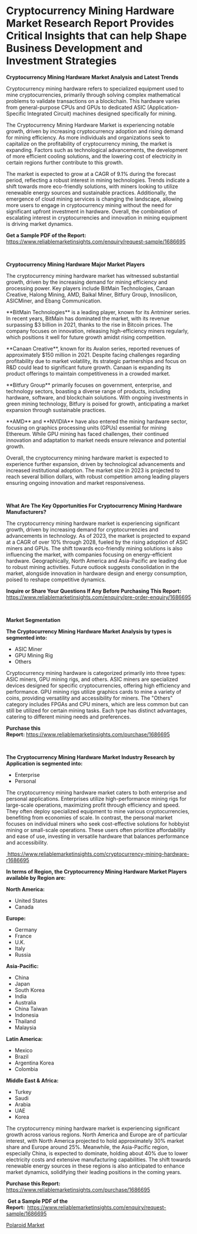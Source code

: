 <p><h1>Cryptocurrency Mining Hardware Market Research Report Provides Critical Insights that can help Shape Business Development and Investment Strategies</h1></p><p><strong>Cryptocurrency Mining Hardware Market Analysis and Latest Trends</strong></p>
<p><p>Cryptocurrency mining hardware refers to specialized equipment used to mine cryptocurrencies, primarily through solving complex mathematical problems to validate transactions on a blockchain. This hardware varies from general-purpose CPUs and GPUs to dedicated ASIC (Application-Specific Integrated Circuit) machines designed specifically for mining.</p><p>The Cryptocurrency Mining Hardware Market is experiencing notable growth, driven by increasing cryptocurrency adoption and rising demand for mining efficiency. As more individuals and organizations seek to capitalize on the profitability of cryptocurrency mining, the market is expanding. Factors such as technological advancements, the development of more efficient cooling solutions, and the lowering cost of electricity in certain regions further contribute to this growth. </p><p>The market is expected to grow at a CAGR of 9.1% during the forecast period, reflecting a robust interest in mining technologies. Trends indicate a shift towards more eco-friendly solutions, with miners looking to utilize renewable energy sources and sustainable practices. Additionally, the emergence of cloud mining services is changing the landscape, allowing more users to engage in cryptocurrency mining without the need for significant upfront investment in hardware. Overall, the combination of escalating interest in cryptocurrencies and innovation in mining equipment is driving market dynamics.</p></p>
<p><strong>Get a Sample PDF of the Report:&nbsp;</strong> <a href="https://www.reliablemarketinsights.com/enquiry/request-sample/1686695?utm_campaign=3040&utm_medium=2&utm_source=Github&utm_content=ia&utm_term=06042025&utm_id=cryptocurrency-mining-hardware">https://www.reliablemarketinsights.com/enquiry/request-sample/1686695</a></p>
<p>&nbsp;</p>
<p><strong>Cryptocurrency Mining Hardware Major Market Players</strong></p>
<p><p>The cryptocurrency mining hardware market has witnessed substantial growth, driven by the increasing demand for mining efficiency and processing power. Key players include BitMain Technologies, Canaan Creative, Halong Mining, AMD, Baikal Miner, Bitfury Group, Innosilicon, ASICMiner, and Ebang Communication.</p><p>**BitMain Technologies** is a leading player, known for its Antminer series. In recent years, BitMain has dominated the market, with its revenue surpassing $3 billion in 2021, thanks to the rise in Bitcoin prices. The company focuses on innovation, releasing high-efficiency miners regularly, which positions it well for future growth amidst rising competition.</p><p>**Canaan Creative**, known for its Avalon series, reported revenues of approximately $150 million in 2021. Despite facing challenges regarding profitability due to market volatility, its strategic partnerships and focus on R&D could lead to significant future growth. Canaan is expanding its product offerings to maintain competitiveness in a crowded market.</p><p>**Bitfury Group** primarily focuses on government, enterprise, and technology sectors, boasting a diverse range of products, including hardware, software, and blockchain solutions. With ongoing investments in green mining technology, Bitfury is poised for growth, anticipating a market expansion through sustainable practices.</p><p>**AMD** and **NVIDIA** have also entered the mining hardware sector, focusing on graphics processing units (GPUs) essential for mining Ethereum. While GPU mining has faced challenges, their continued innovation and adaptation to market needs ensure relevance and potential growth.</p><p>Overall, the cryptocurrency mining hardware market is expected to experience further expansion, driven by technological advancements and increased institutional adoption. The market size in 2023 is projected to reach several billion dollars, with robust competition among leading players ensuring ongoing innovation and market responsiveness.</p></p>
<p>&nbsp;</p>
<p><strong>What Are The Key Opportunities For Cryptocurrency Mining Hardware Manufacturers?</strong></p>
<p><p>The cryptocurrency mining hardware market is experiencing significant growth, driven by increasing demand for cryptocurrencies and advancements in technology. As of 2023, the market is projected to expand at a CAGR of over 10% through 2028, fueled by the rising adoption of ASIC miners and GPUs. The shift towards eco-friendly mining solutions is also influencing the market, with companies focusing on energy-efficient hardware. Geographically, North America and Asia-Pacific are leading due to robust mining activities. Future outlook suggests consolidation in the market, alongside innovation in hardware design and energy consumption, poised to reshape competitive dynamics.</p></p>
<p><strong>Inquire or Share Your Questions If Any Before Purchasing This Report:</strong> <a href="https://www.reliablemarketinsights.com/enquiry/pre-order-enquiry/1686695?utm_campaign=3040&utm_medium=2&utm_source=Github&utm_content=ia&utm_term=06042025&utm_id=cryptocurrency-mining-hardware">https://www.reliablemarketinsights.com/enquiry/pre-order-enquiry/1686695</a></p>
<p>&nbsp;</p>
<p><strong>Market Segmentation</strong></p>
<p><strong>The Cryptocurrency Mining Hardware Market Analysis by types is segmented into:</strong></p>
<p><ul><li>ASIC Miner</li><li>GPU Mining Rig</li><li>Others</li></ul></p>
<p><p>Cryptocurrency mining hardware is categorized primarily into three types: ASIC miners, GPU mining rigs, and others. ASIC miners are specialized devices designed for specific cryptocurrencies, offering high efficiency and performance. GPU mining rigs utilize graphics cards to mine a variety of coins, providing versatility and accessibility for miners. The "Others" category includes FPGAs and CPU miners, which are less common but can still be utilized for certain mining tasks. Each type has distinct advantages, catering to different mining needs and preferences.</p></p>
<p><strong>Purchase this Report:&nbsp;</strong><a href="https://www.reliablemarketinsights.com/purchase/1686695?utm_campaign=3040&utm_medium=2&utm_source=Github&utm_content=ia&utm_term=06042025&utm_id=cryptocurrency-mining-hardware">https://www.reliablemarketinsights.com/purchase/1686695</a></p>
<p>&nbsp;</p>
<p><strong>The Cryptocurrency Mining Hardware Market Industry Research by Application is segmented into:</strong></p>
<p><ul><li>Enterprise</li><li>Personal</li></ul></p>
<p><p>The cryptocurrency mining hardware market caters to both enterprise and personal applications. Enterprises utilize high-performance mining rigs for large-scale operations, maximizing profit through efficiency and speed. They often deploy specialized equipment to mine various cryptocurrencies, benefiting from economies of scale. In contrast, the personal market focuses on individual miners who seek cost-effective solutions for hobbyist mining or small-scale operations. These users often prioritize affordability and ease of use, investing in versatile hardware that balances performance and accessibility.</p></p>
<p><a href="https://www.reliablemarketinsights.com/cryptocurrency-mining-hardware-r1686695?utm_campaign=3040&utm_medium=2&utm_source=Github&utm_content=ia&utm_term=06042025&utm_id=cryptocurrency-mining-hardware">&nbsp;https://www.reliablemarketinsights.com/cryptocurrency-mining-hardware-r1686695</a></p>
<p><strong>In terms of Region, the Cryptocurrency Mining Hardware Market Players available by Region are:</strong></p>
<p>
    <p> <strong> North America: </strong>
        <ul>
            <li>United States</li>
            <li>Canada</li>
        </ul>
        </p> 
    <p> <strong> Europe: </strong>
        <ul>
            <li>Germany</li>
            <li>France</li>
            <li>U.K.</li>
            <li>Italy</li>
            <li>Russia</li>
        </ul>
        </p> 
    <p> <strong> Asia-Pacific: </strong>
        <ul>
            <li>China</li>
            <li>Japan</li>
            <li>South Korea</li>
            <li>India</li>
            <li>Australia</li>
            <li>China Taiwan</li>
            <li>Indonesia</li>
            <li>Thailand</li>
            <li>Malaysia</li>
        </ul>
        </p> 
    <p> <strong> Latin America: </strong>
        <ul>
            <li>Mexico</li>
            <li>Brazil</li>
            <li>Argentina Korea</li>
            <li>Colombia</li>
        </ul>
        </p> 
    <p> <strong> Middle East & Africa: </strong>
        <ul>
            <li>Turkey</li>
            <li>Saudi</li>
            <li>Arabia</li>
            <li>UAE</li>
            <li>Korea</li>
        </ul>
    </p>
    </p>
<p><p>The cryptocurrency mining hardware market is experiencing significant growth across various regions. North America and Europe are of particular interest, with North America projected to hold approximately 30% market share and Europe around 25%. Meanwhile, the Asia-Pacific region, especially China, is expected to dominate, holding about 40% due to lower electricity costs and extensive manufacturing capabilities. The shift towards renewable energy sources in these regions is also anticipated to enhance market dynamics, solidifying their leading positions in the coming years.</p></p>
<p><strong>Purchase this Report: </strong><a href="https://www.reliablemarketinsights.com/purchase/1686695?utm_campaign=3040&utm_medium=2&utm_source=Github&utm_content=ia&utm_term=06042025&utm_id=cryptocurrency-mining-hardware">https://www.reliablemarketinsights.com/purchase/1686695</a></p>
<p>&nbsp;<strong>Get a Sample PDF of the Report:&nbsp;&nbsp;</strong><a href="https://www.reliablemarketinsights.com/enquiry/request-sample/1686695?utm_campaign=3040&utm_medium=2&utm_source=Github&utm_content=ia&utm_term=06042025&utm_id=cryptocurrency-mining-hardware">https://www.reliablemarketinsights.com/enquiry/request-sample/1686695</a></p>
<p><strong></strong></p>
<p><p><a href="https://github.com/boysabotzoc/Market-Research-Report-List-1/blob/main/polaroid-market.md?utm_campaign=3040&utm_medium=2&utm_source=Github&utm_content=ia&utm_term=06042025&utm_id=cryptocurrency-mining-hardware">Polaroid Market</a></p></p>